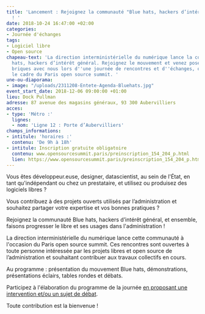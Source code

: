 ```yaml
---
title: 'Lancement : Rejoignez la communauté "Blue hats, hackers d’intérêt général"
  ! '
date: 2018-10-24 16:47:00 +02:00
categories:
- Journée d'échanges
tags:
- Logiciel libre
- Open source
chapeau-text: 'La direction interministérielle du numérique lance la communauté Blue
  hats, hackers d’intérêt général. Rejoignez le mouvement et venez poser les premières
  briques avec nous lors d''une journée de rencontres et d''échanges, organisée dans
  le cadre du Paris open source summit. '
une-ou-diaporama:
- image: "/uploads/2311208-Entete-Agenda-Bluehats.jpg"
event_start_date: 2018-12-06 09:00:00 +01:00
lieu: Dock Pullman
adresse: 87 avenue des magasins généraux, 93 300 Aubervilliers
acces:
- type: 'Métro :'
  lignes:
  - nom: 'Ligne 12 : Porte d’Aubervilliers'
champs_informations:
- intitule: 'horaires :'
  contenu: 'De 9h à 18h'
- intitule: Inscription gratuite obligatoire
  contenu: www.opensourcesummit.paris/preinscription_154_204_p.html
  lien: https://www.opensourcesummit.paris/preinscription_154_204_p.html
---
```


Vous êtes développeur.euse, designer, datascientist, au sein de l'État, en tant qu'indépendant ou chez un prestataire, et utilisez ou produisez des logiciels libres ? 

Vous contribuez à des projets ouverts utilisés par l’administration et souhaitez partager votre expertise et vos bonnes pratiques ?

Rejoignez la communauté Blue hats, hackers d’intérêt général, et ensemble, faisons progresser le libre et ses usages dans l'administration ! 

La direction interministérielle du numérique lance cette communauté à l'occasion du Paris open source summit. Ces rencontres sont ouvertes à toute personne intéressée par les projets libres et open source de l’administration et souhaitant contribuer aux travaux collectifs en cours. 

Au programme : présentation du mouvement Blue hats, démonstrations, présentations éclairs, tables rondes et débats. 

Participez à l'élaboration du programme de la journée [en proposant une intervention et/ou un sujet de débat](https://framaforms.org/appel-a-participation-a-la-journee-du-6-decembre-hackers-dinteret-general-1542116861). 

Toute contribution est la bienvenue !
